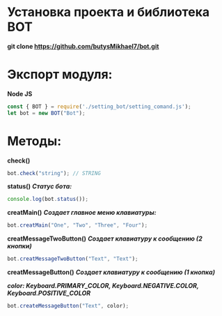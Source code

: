 ﻿# Установка проекта и библиотека BOT
 

**git clone https://github.com/butysMikhael7/bot.git**


# Экспорт модуля:
**Node JS**
```js
const { BOT } = require('./setting_bot/setting_comand.js');
let bot = new BOT("Bоt");
``` 

# Методы:
 
**check()**
```js
bot.check("string"); // STRING 
```

**status()**
***Статус бота:***
```js
console.log(bot.status()); 
```

**creatMain()**
***Создает главное меню клавиатуры:***
```js
bot.creatMain("One", "Two", "Three", "Four");
```

**creatMessageTwoButton()**
***Создает клавиатуру к сообщению (2 кнопки)***
```js
bot.creatMessageTwoButton("Text", "Text");
```

**creatMessageButton()**
***Создает клавиатуру к сообщению (1 кнопка)***

***color: _Keyboard.PRIMARY_COLOR_, _Keyboard.NEGATIVE.COLOR_, _Keyboard.POSITIVE_COLOR_***
```js
bot.createMessageButton("Text", color);
```
